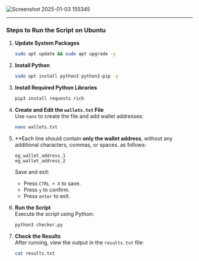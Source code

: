 ![Screenshot 2025-01-03 155345](https://github.com/user-attachments/assets/007c3ada-afa8-40cd-975d-5bc5d9542090)

---

### Steps to Run the Script on Ubuntu

1. **Update System Packages**  
   ```bash
   sudo apt update && sudo apt upgrade -y
   ```

2. **Install Python**  
   ```bash
   sudo apt install python3 python3-pip -y
   ```

3. **Install Required Python Libraries**  
   ```bash
   pip3 install requests rich
   ```

4. **Create and Edit the `wallets.txt` File**  
   Use `nano` to create the file and add wallet addresses:
   ```bash
   nano wallets.txt
   ```
   
5. **Each line should contain **only the wallet address**, without any additional characters, commas, or spaces. as follows:

   ```plaintext
   eg_wallet_address_1
   eg_wallet_address_2
   ```
   Save and exit:
   - Press `CTRL + X` to save.
   - Press `y` to confirm.
   - Press `enter` to exit.

6. **Run the Script**  
   Execute the script using Python:
   ```bash
   python3 checker.py
   ```

7. **Check the Results**  
   After running, view the output in the `results.txt` file:
   ```bash
   cat results.txt
   ```
   
